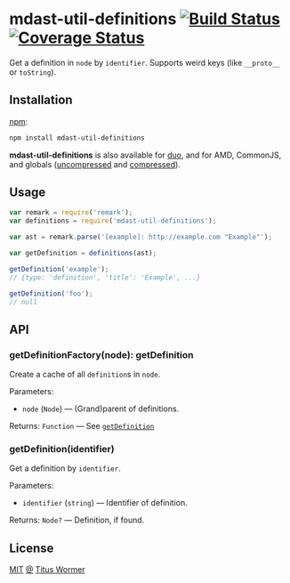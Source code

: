 # mdast-util-definitions [![Build Status](https://img.shields.io/travis/wooorm/mdast-util-definitions.svg)](https://travis-ci.org/wooorm/mdast-util-definitions) [![Coverage Status](https://img.shields.io/codecov/c/github/wooorm/mdast-util-definitions.svg)](https://codecov.io/github/wooorm/mdast-util-definitions)

Get a definition in `node` by `identifier`. Supports weird keys (like
`__proto__` or `toString`).

## Installation

[npm](https://docs.npmjs.com/cli/install):

```bash
npm install mdast-util-definitions
```

**mdast-util-definitions** is also available for [duo](http://duojs.org/#getting-started),
and for AMD, CommonJS, and globals ([uncompressed](mdast-util-definitions.js)
and [compressed](mdast-util-definitions.min.js)).

## Usage

```js
var remark = require('remark');
var definitions = require('mdast-util-definitions');

var ast = remark.parse('[example]: http://example.com "Example"');

var getDefinition = definitions(ast);

getDefinition('example');
// {type: 'definition', 'title': 'Example', ...}

getDefinition('foo');
// null
```

## API

### getDefinitionFactory(node): getDefinition

Create a cache of all `definition`s in `node`.

Parameters:

*   `node` (`Node`) — (Grand)parent of definitions.

Returns: `Function` — See [`getDefinition`](#getdefinitionidentifier)

### getDefinition(identifier)

Get a definition by `identifier`.

Parameters:

*   `identifier` (`string`) — Identifier of definition.

Returns: `Node?` — Definition, if found.

## License

[MIT](LICENSE) [@](https://github.com/) [Titus Wormer](http://wooorm.com)

